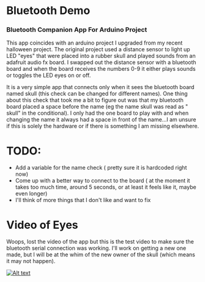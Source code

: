 # Bluetooth Demo

### Bluetooth Companion App For Arduino Project

This app coincides with an arduino project I upgraded from my recent halloween project. The original project used a distance sensor to light up LED "eyes" that were placed into a rubber skull and played sounds from an adafruit audio fx board. I swapped out the distance sensor with a bluetooth board and when the board receives the numbers 0-9 it either plays sounds or toggles the LED eyes on or off.

It is a very simple app that connects only when it sees the bluetooth board named skull (this check can be changed for different names). One thing about this check that took me a bit to figure out was that my bluetooth board placed a space before the name (eg the name skull was read as " skull" in the conditional). I only had the one board to play with and when changing the name it always had a space in front of the name...I am unsure if this is solely the hardware or if there is something I am missing elsewhere.

# TODO:

* Add a variable for the name check ( pretty sure it is hardcoded right now)
* Come up with a better way to connect to the board ( at the moment it takes too much time, around 5 seconds, or at least it feels like it, maybe even longer)
* I'll think of more things that I don't like and want to fix

# Video of Eyes

Woops, lost the video of the app but this is the test video to make sure the bluetooth serial connection was working. I'll work on getting a new one made, but I will be at the whim of the new owner of the skull (which means it may not happen).  

[![Alt text](https://img.youtube.com/vi/himhceT05YY/0.jpg)](https://www.youtube.com/watch?v=himhceT05YY)
